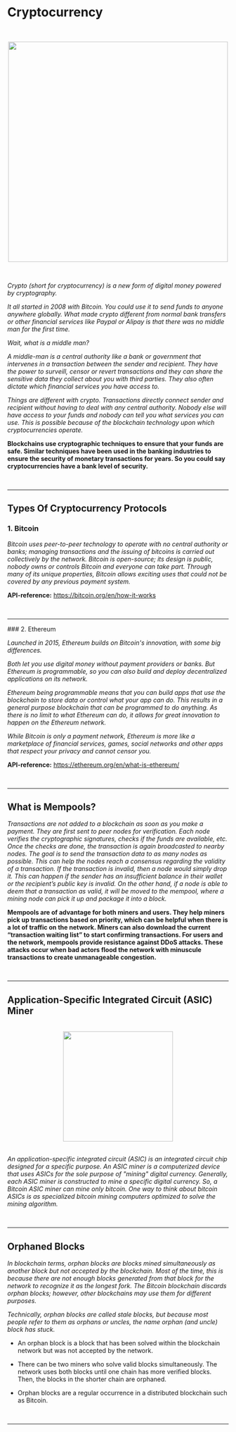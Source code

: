 # Cryptocurrency

<br>

<p align="center">
  <img src="https://images.unsplash.com/photo-1605792657660-596af9009e82?ixlib=rb-4.0.3&ixid=MnwxMjA3fDB8MHxwaG90by1wYWdlfHx8fGVufDB8fHx8&auto=format&fit=crop&w=1102&q=80" width=500 />
</p>

<br>

_Crypto (short for cryptocurrency) is a new form of digital money powered by cryptography._

_It all started in 2008 with Bitcoin. You could use it to send funds to anyone anywhere globally. What made crypto different from normal bank transfers or other financial services like Paypal or Alipay is that there was no middle man for the first time._

_Wait, what is a middle man?_

_A middle-man is a central authority like a bank or government that intervenes in a transaction between the sender and recipient. They have the power to surveill, censor or revert transactions and they can share the sensitive data they collect about you with third parties. They also often dictate which financial services you have access to._

_Things are different with crypto. Transactions directly connect sender and recipient without having to deal with any central authority. Nobody else will have access to your funds and nobody can tell you what services you can use. This is possible because of the blockchain technology upon which cryptocurrencies operate._

**Blockchains use cryptographic techniques to ensure that your funds are safe. Similar techniques have been used in the banking industries to ensure the security of monetary transactions for years. So you could say cryptocurrencies have a bank level of security.**

<br>

<hr>

## Types Of Cryptocurrency Protocols

### 1. Bitcoin

_Bitcoin uses peer-to-peer technology to operate with no central authority or banks; managing transactions and the issuing of bitcoins is carried out collectively by the network. Bitcoin is open-source; its design is public, nobody owns or controls Bitcoin and everyone can take part. Through many of its unique properties, Bitcoin allows exciting uses that could not be covered by any previous payment system._

**API-reference:** https://bitcoin.org/en/how-it-works

<br>

<hr>
### 2. Ethereum

_Launched in 2015, Ethereum builds on Bitcoin's innovation, with some big differences._

_Both let you use digital money without payment providers or banks. But Ethereum is programmable, so you can also build and deploy decentralized applications on its network._

_Ethereum being programmable means that you can build apps that use the blockchain to store data or control what your app can do. This results in a general purpose blockchain that can be programmed to do anything. As there is no limit to what Ethereum can do, it allows for great innovation to happen on the Ethereum network._

_While Bitcoin is only a payment network, Ethereum is more like a marketplace of financial services, games, social networks and other apps that respect your privacy and cannot censor you._

**API-reference:** https://ethereum.org/en/what-is-ethereum/

<br>

<hr>

## What is Mempools?

_Transactions are not added to a blockchain as soon as you make a payment. They are first sent to peer nodes for verification. Each node verifies the cryptographic signatures, checks if the funds are available, etc. Once the checks are done, the transaction is again broadcasted to nearby nodes. The goal is to send the transaction data to as many nodes as possible. This can help the nodes reach a consensus regarding the validity of a transaction.
If the transaction is invalid, then a node would simply drop it. This can happen if the sender has an insufficient balance in their wallet or the recipient’s public key is invalid. On the other hand, if a node is able to deem that a transaction as valid, it will be moved to the mempool, where a mining node can pick it up and package it into a block._

**Mempools are of advantage for both miners and users. They help miners pick up transactions based on priority, which can be helpful when there is a lot of traffic on the network. Miners can also download the current “transaction waiting list” to start confirming transactions. For users and the network, mempools provide resistance against DDoS attacks. These attacks occur when bad actors flood the network with minuscule transactions to create unmanageable congestion.**

<br>

<hr>

## Application-Specific Integrated Circuit (ASIC) Miner

<br>

<img style="display:block;margin:auto" src="https://c8.alamy.com/comp/2G64250/bitcoin-asic-miners-in-warehouse-asic-mining-equipment-on-stand-racks-for-mining-cryptocurrency-in-steel-container-blockchain-techology-application-2G64250.jpg" width=250 />

<br>

_An application-specific integrated circuit (ASIC) is an integrated circuit chip designed for a specific purpose. An ASIC miner is a computerized device that uses ASICs for the sole purpose of "mining" digital currency. Generally, each ASIC miner is constructed to mine a specific digital currency. So, a Bitcoin ASIC miner can mine only bitcoin. One way to think about bitcoin ASICs is as specialized bitcoin mining computers optimized to solve the mining algorithm._

<br>

<hr>

## Orphaned Blocks

_In blockchain terms, orphan blocks are blocks mined simultaneously as another block but not accepted by the blockchain. Most of the time, this is because there are not enough blocks generated from that block for the network to recognize it as the longest fork. The Bitcoin blockchain discards orphan blocks; however, other blockchains may use them for different purposes._

_Technically, orphan blocks are called stale blocks, but because most people refer to them as orphans or uncles, the name orphan (and uncle) block has stuck._

- An orphan block is a block that has been solved within the blockchain network but was not accepted by the network.

- There can be two miners who solve valid blocks simultaneously. The network uses both blocks until one chain has more verified blocks. Then, the blocks in the shorter chain are orphaned.

- Orphan blocks are a regular occurrence in a distributed blockchain such as Bitcoin.

<br>

<hr>
